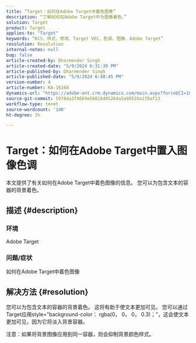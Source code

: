 ```yaml
---
title: “Target：如何在Adobe Target中着色图像”
description: “了解如何在Adobe Target中为图像着色。”
solution: Target
product: Target
applies-to: "Target"
keywords: “KCS、样式、修改、Target VEC、色调、图像、Adobe Target”
resolution: Resolution
internal-notes: null
bug: false
article-created-by: Dharmender Singh
article-created-date: "5/9/2024 6:31:39 PM"
article-published-by: Dharmender Singh
article-published-date: "5/9/2024 6:48:45 PM"
version-number: 4
article-number: KA-16168
dynamics-url: "https://adobe-ent.crm.dynamics.com/main.aspx?forceUCI=1&pagetype=entityrecord&etn=knowledgearticle&id=8e08f15a-320e-ef11-9f8a-6045bd006b25"
source-git-commit: 59784a3f4669e56818d95264a5a9952ba1f0af13
workflow-type: tm+mt
source-wordcount: '140'
ht-degree: 3%

---
```


# Target：如何在Adobe Target中置入图像色调


本文提供了有关如何在Adobe Target中着色图像的信息。 您可以为包含文本的容器的背景着色。

## 描述 {#description}


### <b>环境</b>

Adobe Target

### <b>问题/症状</b>

如何在Adobe Target中着色图像


## 解决方法 {#resolution}


您可以为包含文本的容器的背景着色。 这将有助于使文本更加可见。
您可以通过Target应用style=&quot;background-color： rgba(0， 0， 0， 0.3)；&quot;，这会使文本更加可见，因为它将淡入背景容器。

注意：如果将背景图像应用到同一容器，则会抑制背景颜色样式。
